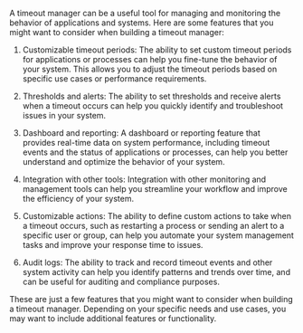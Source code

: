 A timeout manager can be a useful tool for managing and monitoring the behavior of applications and systems. Here are some features that you might want to consider when building a timeout manager:

1. Customizable timeout periods: The ability to set custom timeout periods for applications or processes can help you fine-tune the behavior of your system. This allows you to adjust the timeout periods based on specific use cases or performance requirements.

2. Thresholds and alerts: The ability to set thresholds and receive alerts when a timeout occurs can help you quickly identify and troubleshoot issues in your system.

3. Dashboard and reporting: A dashboard or reporting feature that provides real-time data on system performance, including timeout events and the status of applications or processes, can help you better understand and optimize the behavior of your system.

4. Integration with other tools: Integration with other monitoring and management tools can help you streamline your workflow and improve the efficiency of your system.

5. Customizable actions: The ability to define custom actions to take when a timeout occurs, such as restarting a process or sending an alert to a specific user or group, can help you automate your system management tasks and improve your response time to issues.

6. Audit logs: The ability to track and record timeout events and other system activity can help you identify patterns and trends over time, and can be useful for auditing and compliance purposes.

These are just a few features that you might want to consider when building a timeout manager. Depending on your specific needs and use cases, you may want to include additional features or functionality.
